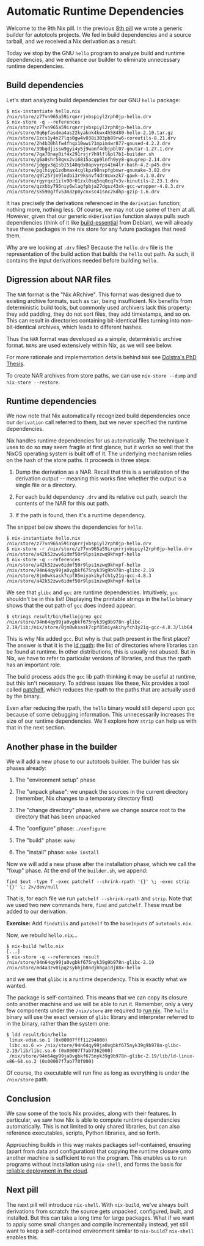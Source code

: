 # Automatic Runtime Dependencies

Welcome to the 9th Nix pill. In the previous [8th pill](08-generic-builders.md) we wrote a generic builder for autotools projects. We fed in build dependencies and a source tarball, and we received a Nix derivation as a result.

Today we stop by the GNU `hello` program to analyze build and runtime dependencies, and we enhance our builder to eliminate unnecessary runtime dependencies.

## Build dependencies

Let's start analyzing build dependencies for our GNU `hello` package:

    $ nix-instantiate hello.nix
    /nix/store/z77vn965a59irqnrrjvbspiyl2rph0jp-hello.drv
    $ nix-store -q --references /nix/store/z77vn965a59irqnrrjvbspiyl2rph0jp-hello.drv
    /nix/store/0q6pfasdma4as22kyaknk4kwx4h58480-hello-2.10.tar.gz
    /nix/store/1zcs1y4n27lqs0gw4v038i303pb89rw6-coreutils-8.21.drv
    /nix/store/2h4b30hlfw4fhqx10wwi71mpim4wr877-gnused-4.2.2.drv
    /nix/store/39bgdjissw9gyi4y5j9wanf4dbjpbl07-gnutar-1.27.1.drv
    /nix/store/7qa70nay0if4x291rsjr7h9lfl6pl7b1-builder.sh
    /nix/store/g6a0shr58qvx2vi6815acgp9lnfh9yy8-gnugrep-2.14.drv
    /nix/store/jdggv3q1sb15140qdx0apvyrps41m4lr-bash-4.2-p45.drv
    /nix/store/pglhiyp1zdbmax4cglkpz98nspfgbnwr-gnumake-3.82.drv
    /nix/store/q9l257jn9lndbi3r9ksnvf4dr8cwxzk7-gawk-4.1.0.drv
    /nix/store/rgyrqxz1ilv90r01zxl0sq5nq0cq7v3v-binutils-2.23.1.drv
    /nix/store/qzxhby795niy6wlagfpbja27dgsz43xk-gcc-wrapper-4.8.3.drv
    /nix/store/sk590g7fv53m3zp0ycnxsc41snc2kdhp-gzip-1.6.drv

It has precisely the derivations referenced in the `derivation` function; nothing more, nothing less. Of course, we may not use some of them at all. However, given that our generic `mkDerivation` function always pulls such dependencies (think of it like [build-essential](https://packages.debian.org/unstable/build-essential) from Debian), we will already have these packages in the nix store for any future packages that need them.

Why are we looking at `.drv` files? Because the `hello.drv` file is the representation of the build action that builds the `hello` out path. As such, it contains the input derivations needed before building `hello`.

## Digression about NAR files

The `NAR` format is the "Nix ARchive". This format was designed due to existing archive formats, such as `tar`, being insufficient. Nix benefits from deterministic build tools, but commonly used archivers lack this property: they add padding, they do not sort files, they add timestamps, and so on. This can result in directories containing bit-identical files turning into non-bit-identical archives, which leads to different hashes.

Thus the `NAR` format was developed as a simple, deterministic archive format. `NAR`s are used extensively within Nix, as we will see below.

For more rationale and implementation details behind `NAR` see [Dolstra's PhD Thesis](http://nixos.org/~eelco/pubs/phd-thesis.pdf).

To create NAR archives from store paths, we can use `nix-store --dump` and `nix-store --restore`.

## Runtime dependencies

We now note that Nix automatically recognized build dependencies once our `derivation` call referred to them, but we never specified the runtime dependencies.

Nix handles runtime dependencies for us automatically. The technique it uses to do so may seem fragile at first glance, but it works so well that the NixOS operating system is built off of it. The underlying mechanism relies on the hash of the store paths. It proceeds in three steps:

1.  Dump the derivation as a NAR. Recall that this is a serialization of the derivation output \-- meaning this works fine whether the output is a single file or a directory.

2.  For each build dependency `.drv` and its relative out path, search the contents of the NAR for this out path.

3.  If the path is found, then it's a runtime dependency.

The snippet below shows the dependencies for `hello`.

    $ nix-instantiate hello.nix
    /nix/store/z77vn965a59irqnrrjvbspiyl2rph0jp-hello.drv
    $ nix-store -r /nix/store/z77vn965a59irqnrrjvbspiyl2rph0jp-hello.drv
    /nix/store/a42k52zwv6idmf50r9lps1nzwq9khvpf-hello
    $ nix-store -q --references /nix/store/a42k52zwv6idmf50r9lps1nzwq9khvpf-hello
    /nix/store/94n64qy99ja0vgbkf675nyk39g9b978n-glibc-2.19
    /nix/store/8jm0wksask7cpf85miyakihyfch1y21q-gcc-4.8.3
    /nix/store/a42k52zwv6idmf50r9lps1nzwq9khvpf-hello

We see that `glibc` and `gcc` are runtime dependencies. Intuitively, `gcc` shouldn't be in this list! Displaying the printable strings in the `hello` binary shows that the out path of `gcc` does indeed appear:

    $ strings result/bin/hello|grep gcc
    /nix/store/94n64qy99ja0vgbkf675nyk39g9b978n-glibc-2.19/lib:/nix/store/8jm0wksask7cpf85miyakihyfch1y21q-gcc-4.8.3/lib64

This is why Nix added `gcc`. But why is that path present in the first place? The answer is that it is the [ld rpath](http://en.wikipedia.org/wiki/Rpath): the list of directories where libraries can be found at runtime. In other distributions, this is usually not abused. But in Nix, we have to refer to particular versions of libraries, and thus the rpath has an important role.

The build process adds the `gcc` lib path thinking it may be useful at runtime, but this isn't necessary. To address issues like these, Nix provides a tool called [patchelf](https://nixos.org/patchelf.html), which reduces the rpath to the paths that are actually used by the binary.

Even after reducing the rpath, the `hello` binary would still depend upon `gcc` because of some debugging information. This unnecessarily increases the size of our runtime dependencies. We'll explore how `strip` can help us with that in the next section.

## Another phase in the builder

We will add a new phase to our autotools builder. The builder has six phases already:

1.  The "environment setup" phase

2.  The "unpack phase": we unpack the sources in the current directory (remember, Nix changes to a temporary directory first)

3.  The "change directory" phase, where we change source root to the directory that has been unpacked

4.  The "configure" phase: `./configure`

5.  The "build" phase: `make`

6.  The "install" phase: `make install`

Now we will add a new phase after the installation phase, which we call the "fixup" phase. At the end of the `builder.sh`, we append:

    find $out -type f -exec patchelf --shrink-rpath '{}' \; -exec strip '{}' \; 2>/dev/null

That is, for each file we run `patchelf --shrink-rpath` and `strip`. Note that we used two new commands here, `find` and `patchelf`. These must be added to our derivation.

**Exercise:** Add `findutils` and `patchelf` to the `baseInputs` of `autotools.nix`.

Now, we rebuild `hello.nix`...

    $ nix-build hello.nix
    [...]
    $ nix-store -q --references result
    /nix/store/94n64qy99ja0vgbkf675nyk39g9b978n-glibc-2.19
    /nix/store/md4a3zv0ipqzsybhjb8ndjhhga1dj88x-hello

and we see that `glibc` is a runtime dependency. This is exactly what we wanted.

The package is self-contained. This means that we can copy its closure onto another machine and we will be able to run it. Remember, only a very few components under the `/nix/store` are required to [run nix](02-install-on-your-running.md). The `hello` binary will use the exact version of `glibc` library and interpreter referred to in the binary, rather than the system one:

    $ ldd result/bin/hello
     linux-vdso.so.1 (0x00007fff11294000)
     libc.so.6 => /nix/store/94n64qy99ja0vgbkf675nyk39g9b978n-glibc-2.19/lib/libc.so.6 (0x00007f7ab7362000)
     /nix/store/94n64qy99ja0vgbkf675nyk39g9b978n-glibc-2.19/lib/ld-linux-x86-64.so.2 (0x00007f7ab770f000)

Of course, the executable will run fine as long as everything is under the `/nix/store` path.

## Conclusion

We saw some of the tools Nix provides, along with their features. In particular, we saw how Nix is able to compute runtime dependencies automatically. This is not limited to only shared libraries, but can also reference executables, scripts, Python libraries, and so forth.

Approaching builds in this way makes packages self-contained, ensuring (apart from data and configuration) that copying the runtime closure onto another machine is sufficient to run the program. This enables us to run programs without installation using `nix-shell`, and forms the basis for [reliable deployment in the cloud](https://nixos.org/manual/nix/stable/introduction.html).

## Next pill

The next pill will introduce `nix-shell`. With `nix-build`, we've always built derivations from scratch: the source gets unpacked, configured, built, and installed. But this can take a long time for large packages. What if we want to apply some small changes and compile incrementally instead, yet still want to keep a self-contained environment similar to `nix-build`? `nix-shell` enables this.
